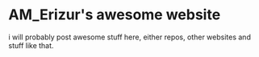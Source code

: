 # AM_Erizur's awesome website

i will probably post awesome stuff here, either repos, other websites and stuff like that.